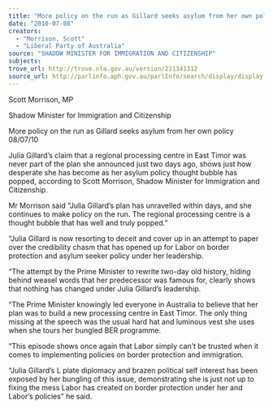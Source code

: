 ```yaml
---
title: "More policy on the run as Gillard seeks asylum from her own policy."
date: "2010-07-08"
creators:
  - "Morrison, Scott"
  - "Liberal Party of Australia"
source: "SHADOW MINISTER FOR IMMIGRATION AND CITIZENSHIP"
subjects:
trove_url: http://trove.nla.gov.au/version/211341312
source_url: http://parlinfo.aph.gov.au/parlInfo/search/display/display.w3p;query=Id%3A%22media/pressrel/HZ9X6%22
---
```


 Scott Morrison, MP 

 Shadow Minister for Immigration and Citizenship   

 More policy on the run as Gillard seeks  asylum from her own policy   08/07/10  

 Julia Gillard’s claim that a regional processing centre in East Timor was never part of  the plan she announced just two days ago, shows just how desperate she has become  as her asylum policy thought bubble has popped, according to Scott Morrison,  Shadow Minister for Immigration and Citizenship. 

 Mr Morrison said “Julia Gillard’s plan has unravelled within days, and she continues  to make policy on the run. The regional processing centre is a thought bubble that has  well and truly popped.” 

 “Julia Gillard is now resorting to deceit and cover up in an attempt to paper over the  credibility chasm that has opened up for Labor on border protection and asylum  seeker policy under her leadership. 

 “The attempt by the Prime Minister to rewrite two-day old history, hiding behind  weasel words that her predecessor was famous for, clearly shows that nothing has  changed under Julia Gillard’s leadership. 

 “The Prime Minister knowingly led everyone in Australia to believe that her plan was  to build a new processing centre in East Timor. The only thing missing at the speech  was the usual hard hat and luminous vest she uses when she tours her bungled BER  programme. 

 “This episode shows once again that Labor simply can’t be trusted when it comes to  implementing policies on border protection and immigration. 

 “Julia Gillard’s L plate diplomacy and brazen political self interest has been exposed  by her bungling of this issue, demonstrating she is just not up to fixing the mess Labor  has created on border protection under her and Labor’s policies” he said. 

  

